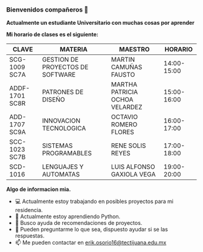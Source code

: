 ### Bienvenidos compañeros 👋

**Actualmente un estudiante Universitario con muchas cosas por aprender**

**Mi horario de clases es el siguiente:**

| CLAVE          | MATERIA                          | MAESTRO                        | HORARIO     |
|----------------|----------------------------------|--------------------------------|-------------|
| SCG-1009 SC7A  | GESTION DE PROYECTOS DE SOFTWARE | MARTIN CAMUÑAS FAUSTO          | 14:00-15:00 |
| ADDF-1701 SC8R | PATRONES DE DISEÑO               | MARTHA PATRICIA OCHOA VELARDEZ | 15:00-16:00 |
| ADD-1707 SC9A  | INNOVACION TECNOLOGICA           | OCTAVIO ROMERO FLORES          | 16:00-17:00 |
| SCC-1023 SC7B  | SISTEMAS PROGRAMABLES            | RENE SOLIS REYES               | 17:00-18:00 |
| SCD-1016       | LENGUAJES Y AUTOMATAS            | LUIS ALFONSO GAXIOLA VEGA      | 19:00-20:00 |


**Algo de informacion mia.**

- 💻 Actualmente estoy trabajando en posibles proyectos para mi residencia.
- 🧠 Actualmente estoy aprendiendo Python.
- 💜 Busco ayuda de recomendaciones de proyectos.
- 💬 Pueden preguntarme lo que sea, dispuesto ayudar si se las respuestas.
- 📫 Me pueden contactar en erik.osorio16@tectijuana.edu.mx


